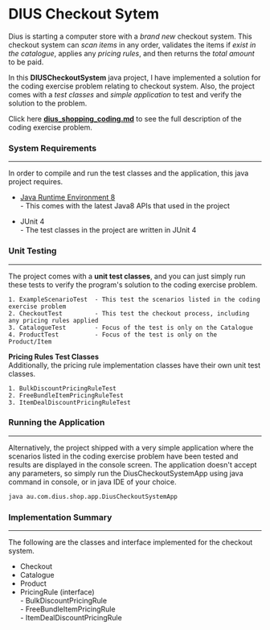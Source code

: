 # DIUS Checkout Sytem
Dius is starting a computer store with a *brand new* checkout system. This checkout system can *scan items* in any order, validates the items if *exist in the catalogue*, applies any *pricing rules*, and then returns the *total amount* to be paid.

In this **DIUSCheckoutSystem** java project, I have implemented a solution for the coding exercise problem relating to checkout system. Also, the project comes with a *test classes* and *simple application* to test and verify the solution to the problem.

Click here **[dius_shopping_coding.md](https://gist.github.com/codingricky/2913880)** to see the full description of the coding exercise problem.

### System Requirements
--------------------
In order to compile and run the test classes and the application, this java project requires.

* [Java Runtime Environment 8](https://docs.oracle.com/javase/8/docs/technotes/guides/install/install_overview.html)
<br/>- This comes with the latest Java8 APIs that used in the project

* JUnit 4
<br/>- The test classes in the project are written in JUnit 4

### Unit Testing
--------------------
The project comes with a **unit test classes**, and you can just simply run these tests to verify the program's solution to the coding exercise problem.
```
1. ExampleScenarioTest  - This test the scenarios listed in the coding exercise problem
2. CheckoutTest         - This test the checkout process, including any pricing rules applied
3. CatalogueTest        - Focus of the test is only on the Catalogue
4. ProductTest          - Focus of the test is only on the Product/Item
```
**Pricing Rules Test Classes**
<br/>
Additionally, the pricing rule implementation classes have their own unit test classes.
```
1. BulkDiscountPricingRuleTest
2. FreeBundleItemPricingRuleTest
3. ItemDealDiscountPricingRuleTest
```

### Running the Application
--------------------
Alternatively, the project shipped with a very simple application where the scenarios listed in the coding exercise problem have been tested and results are displayed in the console screen. The application doesn't accept any parameters, so simply run the DiusCheckoutSystemApp using java command in console, or in java IDE of your choice.
```sh
java au.com.dius.shop.app.DiusCheckoutSystemApp
```

### Implementation Summary
--------------------
The following are the classes and interface implemented for the checkout system. 
- Checkout
- Catalogue
- Product
- PricingRule (interface)
<br/>- BulkDiscountPricingRule
<br/>- FreeBundleItemPricingRule
<br/>- ItemDealDiscountPricingRule
